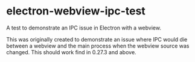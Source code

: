# electron-webview-ipc-test
A test to demonstrate an IPC issue in Electron with a webview.

This was originally created to demonstrate an issue where IPC would die between a webview and the main process when the webview source was changed. This should work find in 0.27.3 and above.
